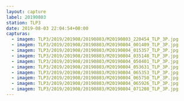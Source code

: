 ```yaml
---
layout: capture
label: 20190803
station: TLP3
date: 2019-08-03 22:04:54+00:00
capturas:
  - imagem: TLP3/2019/201908/20190803/M20190803_220454_TLP_3P.jpg
  - imagem: TLP3/2019/201908/20190803/M20190804_001409_TLP_3P.jpg
  - imagem: TLP3/2019/201908/20190803/M20190804_015357_TLP_3P.jpg
  - imagem: TLP3/2019/201908/20190803/M20190804_035148_TLP_3P.jpg
  - imagem: TLP3/2019/201908/20190803/M20190804_050401_TLP_3P.jpg
  - imagem: TLP3/2019/201908/20190803/M20190804_053631_TLP_3P.jpg
  - imagem: TLP3/2019/201908/20190803/M20190804_065353_TLP_3P.jpg
  - imagem: TLP3/2019/201908/20190803/M20190804_065750_TLP_3P.jpg
  - imagem: TLP3/2019/201908/20190803/M20190804_065926_TLP_3P.jpg
  - imagem: TLP3/2019/201908/20190803/M20190804_071208_TLP_3P.jpg
---
```

